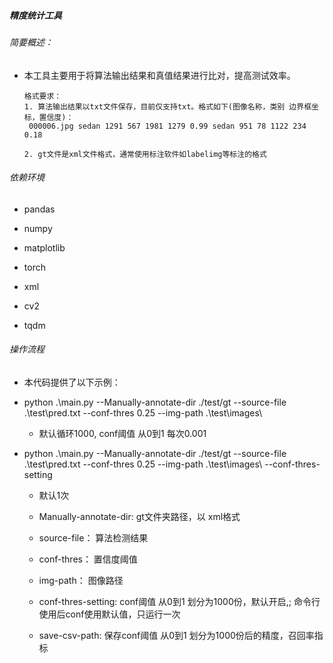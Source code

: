 ##### 精度统计工具

###### 简要概述：

 - 本工具主要用于将算法输出结果和真值结果进行比对，提高测试效率。

   ```
   格式要求：
   1. 算法输出结果以txt文件保存，目前仅支持txt。格式如下(图像名称，类别 边界框坐标，置信度)：
	000006.jpg sedan 1291 567 1981 1279 0.99 sedan 951 78 1122 234 0.18 
   
   2. gt文件是xml文件格式，通常使用标注软件如labelimg等标注的格式
   ```

   

###### 依赖环境

 - pandas

 - numpy

 - matplotlib

 - torch

 - xml

 - cv2

 - tqdm

   

###### 操作流程

- 本代码提供了以下示例：      

- python .\main.py --Manually-annotate-dir ./test/gt --source-file .\test\pred.txt --conf-thres 0.25  --img-path .\test\images\   
	- 默认循环1000, conf阈值 从0到1 每次0.001
- python .\main.py --Manually-annotate-dir ./test/gt --source-file .\test\pred.txt --conf-thres 0.25  --img-path .\test\images\  --conf-thres-setting  
	- 默认1次

  - Manually-annotate-dir: gt文件夹路径，以 xml格式

  - source-file： 算法检测结果

  - conf-thres： 置信度阈值

  - img-path： 图像路径

  - conf-thres-setting: conf阈值 从0到1 划分为1000份，默认开启,; 命令行使用后conf使用默认值，只运行一次

  - save-csv-path: 保存conf阈值 从0到1 划分为1000份后的精度，召回率指标
  

    


